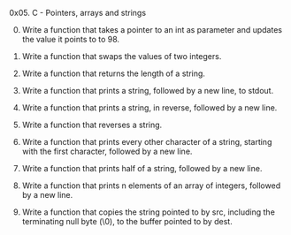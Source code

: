 0x05. C - Pointers, arrays and strings





0.	Write a function that takes a pointer to an int as parameter and updates the value it points to to 98.

1.	Write a function that swaps the values of two integers.

2.	Write a function that returns the length of a string.

3.	Write a function that prints a string, followed by a new line, to stdout.

4.	Write a function that prints a string, in reverse, followed by a new line.

5.	Write a function that reverses a string.

6.	Write a function that prints every other character of a string, starting with the first character, followed by a new line.

7.	Write a function that prints half of a string, followed by a new line.

8.	Write a function that prints n elements of an array of integers, followed by a new line.

9.	Write a function that copies the string pointed to by src, including the terminating null byte (\0), to the buffer pointed to by dest.




